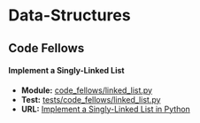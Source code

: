 # Data-Structures

## Code Fellows

#### **Implement a Singly-Linked List**
- **Module:** [code_fellows/linked_list.py](code_fellows/linked_list.p)
- **Test:** [tests/code_fellows/linked_list.py](tests/code_fellows/linked_list.py)
- **URL:** [Implement a Singly-Linked List in Python](https://codefellows.github.io/sea-python-401d6/assignments/linked_list.html)
